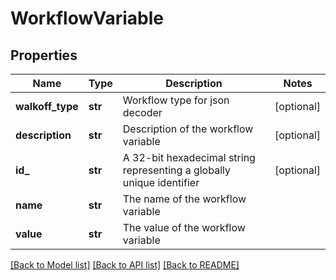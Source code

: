 # WorkflowVariable

## Properties
Name | Type | Description | Notes
------------ | ------------- | ------------- | -------------
**walkoff_type** | **str** | Workflow type for json decoder | [optional] 
**description** | **str** | Description of the workflow variable | [optional] 
**id_** | **str** | A 32-bit hexadecimal string representing a globally unique identifier | [optional] 
**name** | **str** | The name of the workflow variable | 
**value** | **str** | The value of the workflow variable | 

[[Back to Model list]](../README.md#documentation-for-models) [[Back to API list]](../README.md#documentation-for-api-endpoints) [[Back to README]](../README.md)



